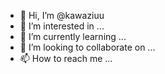 - 👋 Hi, I’m @kawaziuu
- 👀 I’m interested in ...
- 🌱 I’m currently learning ...
- 💞️ I’m looking to collaborate on ...
- 📫 How to reach me ...

<!---
kawaziuu/kawaziuu is a ✨ special ✨ repository because its `README.md` (this file) appears on your GitHub profile.
You can click the Preview link to take a look at your changes.
--->
